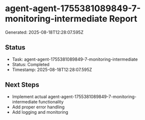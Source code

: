 # agent-agent-1755381089849-7-monitoring-intermediate Report

Generated: 2025-08-18T12:28:07.595Z

## Status
- Task: agent-agent-1755381089849-7-monitoring-intermediate
- Status: Completed
- Timestamp: 2025-08-18T12:28:07.595Z

## Next Steps
- Implement actual agent-agent-1755381089849-7-monitoring-intermediate functionality
- Add proper error handling
- Add logging and monitoring
